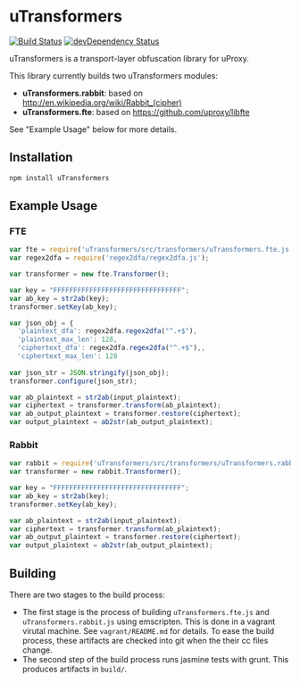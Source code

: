 uTransformers
=============

[![Build Status](https://travis-ci.org/uProxy/uTransformers.svg?branch=master)](https://travis-ci.org/uProxy/uTransformers) [![devDependency Status](https://david-dm.org/uProxy/uTransformers/dev-status.svg)](https://david-dm.org/uProxy/uTransformers#info=devDependencies)

uTransformers is a transport-layer obfuscation library for uProxy.

This library currently builds two uTransformers modules:

* **uTransformers.rabbit**: based on http://en.wikipedia.org/wiki/Rabbit_(cipher)
* **uTransformers.fte**: based on https://github.com/uproxy/libfte

See "Example Usage" below for more details.

Installation
------------

```bash
npm install uTransformers
```

Example Usage
-------------

### FTE

```javascript
var fte = require('uTransformers/src/transformers/uTransformers.fte.js');
var regex2dfa = require('regex2dfa/regex2dfa.js');

var transformer = new fte.Transformer();

var key = "FFFFFFFFFFFFFFFFFFFFFFFFFFFFFFFF";
var ab_key = str2ab(key);
transformer.setKey(ab_key);

var json_obj = {
  'plaintext_dfa': regex2dfa.regex2dfa("^.+$"),
  'plaintext_max_len': 128,
  'ciphertext_dfa': regex2dfa.regex2dfa("^.+$"),,
  'ciphertext_max_len': 128
        
var json_str = JSON.stringify(json_obj);
transformer.configure(json_str);

var ab_plaintext = str2ab(input_plaintext);
var ciphertext = transformer.transform(ab_plaintext);
var ab_output_plaintext = transformer.restore(ciphertext);
var output_plaintext = ab2str(ab_output_plaintext);
```

### Rabbit

```javascript
var rabbit = require('uTransformers/src/transformers/uTransformers.rabbit.js');
var transformer = new rabbit.Transformer();

var key = "FFFFFFFFFFFFFFFFFFFFFFFFFFFFFFFF";
var ab_key = str2ab(key);
transformer.setKey(ab_key);

var ab_plaintext = str2ab(input_plaintext);
var ciphertext = transformer.transform(ab_plaintext);
var ab_output_plaintext = transformer.restore(ciphertext);
var output_plaintext = ab2str(ab_output_plaintext);
```

Building
--------

There are two stages to the build process:

* The first stage is the process of building ```uTransformers.fte.js``` and ```uTransformers.rabbit.js``` using emscripten. This is done in a vagrant virutal machine. See ```vagrant/README.md``` for details. To ease the build process, these artifacts are checked into git when the their cc files change.
* The second step of the build process runs jasmine tests with grunt. This produces artifacts in ```build/```. 
